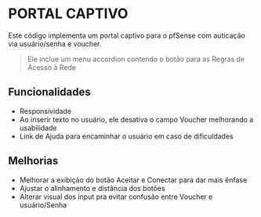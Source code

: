 # PORTAL CAPTIVO
Este código implementa um portal captivo para o pfSense com auticação via usuário/senha e voucher. 

> Ele inclue um menu accordion contendo o botão para as Regras de Acesso à Rede

## Funcionalidades

* Responsividade
* Ao inserir texto no usuário, ele desativa o campo Voucher melhorando a usabilidade
* Link de Ajuda para encaminhar o usuário em caso de dificuldades

## Melhorias

- Melhorar a exibição do botão Aceitar e Conectar para dar mais ênfase
- Ajustar o alinhamento e distância dos botões
- Alterar visual dos input pra evitar confusão entre Voucher e usuário/Senha
